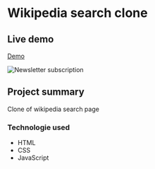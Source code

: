 #  Wikipedia search clone

## Live demo
[Demo](https://wikipedia-search-clone-js.netlify.app/)

 ![Newsletter subscription](https://res.cloudinary.com/dgm9zfiuo/image/upload/v1698693007/Portfolio%20projects/view_pxggcq.png)

## Project summary
Clone of wikipedia search page
### Technologie used
* HTML
* CSS
* JavaScript

